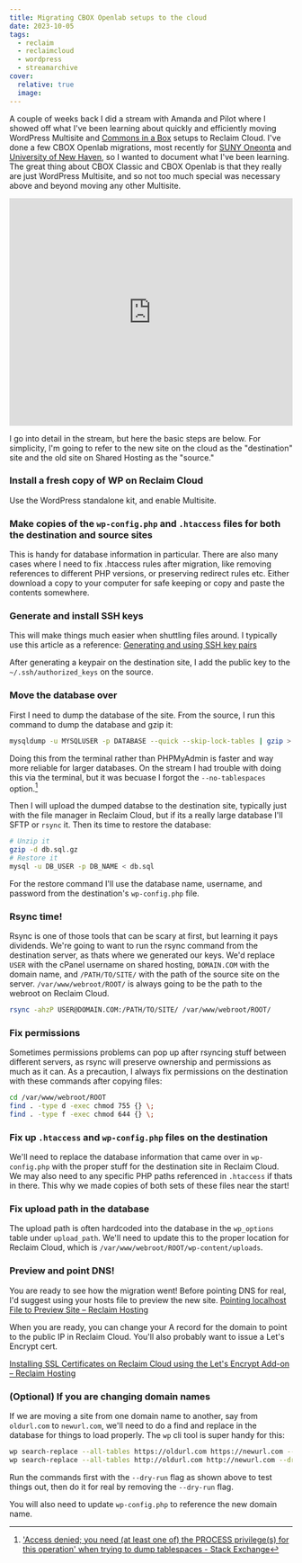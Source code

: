 ```yaml
---
title: Migrating CBOX Openlab setups to the cloud
date: 2023-10-05
tags:
  - reclaim
  - reclaimcloud
  - wordpress
  - streamarchive
cover:
  relative: true
  image:
---
```


A couple of weeks back I did a stream with Amanda and Pilot where I showed off what I've been learning about quickly and efficiently moving WordPress Multisite and [Commons in a Box](https://commonsinabox.org/) setups to Reclaim Cloud. I've done a few CBOX Openlab migrations, most recently for [SUNY Oneonta](https://openlab.oneonta.edu/) and [University of New Haven](https://unewhavendh.org/), so I wanted to document what I've been learning. The great thing about CBOX Classic and CBOX Openlab is that they really are just WordPress Multisite, and so not too much special was necessary above and beyond moving any other Multisite.

<iframe title="Migrating WPMS setups to the cloud!" width="100%" height="405" src="https://archive.reclaim.tv/videos/embed/31b5bbd4-8a59-4637-add2-053ca8fb0dc2" frameborder="0" allowfullscreen="" sandbox="allow-same-origin allow-scripts allow-popups"></iframe>

I go into detail in the stream, but here the basic steps are below. For simplicity, I'm going to refer to the new site on the cloud as the "destination" site and the old site on Shared Hosting as the "source."

### Install a fresh copy of WP on Reclaim Cloud
Use the WordPress standalone kit, and enable Multisite.

### Make copies of the `wp-config.php` and `.htaccess` files for both the destination and source sites
This is handy for database information in particular. There are also many cases where I need to fix .htaccess rules after migration, like removing references to different PHP versions, or preserving redirect rules etc. Either download a copy to your computer for safe keeping or copy and paste the contents somewhere.

### Generate and install SSH keys
This will make things much easier when shuttling files around. I typically use this article as a reference:
[Generating and using SSH key pairs](https://support.reclaimhosting.com/hc/en-us/articles/8421003621015-Generating-and-using-SSH-key-pairs)

After generating a keypair on the destination site, I add the public key to the `~/.ssh/authorized_keys` on the source.

### Move the database over
First I need to dump the database of the site. From the source, I run this command to dump the database and gzip it:

```bash
mysqldump -u MYSQLUSER -p DATABASE --quick --skip-lock-tables | gzip > db.sql.gz
```

Doing this from the terminal rather than PHPMyAdmin is faster and way more reliable for larger databases. On the stream I had trouble with doing this via the terminal, but it was becuase I forgot the `--no-tablespaces` option.[^1]

[^1]: ['Access denied; you need (at least one of) the PROCESS privilege(s) for this operation' when trying to dump tablespaces - Stack Exchange](https://dba.stackexchange.com/questions/271981/access-denied-you-need-at-least-one-of-the-process-privileges-for-this-ope)

Then I will upload the dumped databse to the destination site, typically just with the file manager in Reclaim Cloud, but if its a really large database I'll SFTP or `rsync` it. Then its time to restore the database:

```bash
# Unzip it
gzip -d db.sql.gz
# Restore it
mysql -u DB_USER -p DB_NAME < db.sql
```

For the restore command I'll use the database name, username, and password from the destination's `wp-config.php` file.

### Rsync time!
Rsync is one of those tools that can be scary at first, but learning it pays dividends. We're going to want to run the rsync command from the destination server, as thats where we generated our keys. We'd replace `USER` with the cPanel username on shared hosting, `DOMAIN.COM` with the domain name, and `/PATH/TO/SITE/` with the path of the source site on the server. `/var/www/webroot/ROOT/` is always going to be the path to the webroot on Reclaim Cloud.

```bash
rsync -ahzP USER@DOMAIN.COM:/PATH/TO/SITE/ /var/www/webroot/ROOT/
```

### Fix permissions
Sometimes permissions problems can pop up after rsyncing stuff between different servers, as rsync will preserve ownership and permissions as much as it can. As a precaution, I always fix permissions on the destination with these commands after copying files:

```bash
cd /var/www/webroot/ROOT
find . -type d -exec chmod 755 {} \;
find . -type f -exec chmod 644 {} \;
```

### Fix up `.htaccess` and `wp-config.php` files on the destination
We'll need to replace the database information that came over in `wp-config.php` with the proper stuff for the destination site in Reclaim Cloud. We may also need to any specific PHP paths referenced in `.htaccess` if thats in there. This why we made copies of both sets of these files near the start!

### Fix upload path in the database
The upload path is often hardcoded into the database in the `wp_options` table under `upload_path`. We'll need to update this to the proper location for Reclaim Cloud, which is `/var/www/webroot/ROOT/wp-content/uploads`.

### Preview and point DNS!

You are ready to see how the migration went! Before pointing DNS for real, I'd suggest using your hosts file to preview the new site.
[Pointing localhost File to Preview Site – Reclaim Hosting](https://support.reclaimhosting.com/hc/en-us/articles/1500011279141-Pointing-localhost-File-to-Preview-Site#step-2-open-the-windows-hosts-file)

When you are ready, you can change your A record for the domain to point to the public IP in Reclaim Cloud. You'll also probably want to issue a Let's Encrypt cert.

[Installing SSL Certificates on Reclaim Cloud using the Let's Encrypt Add-on – Reclaim Hosting](https://support.reclaimhosting.com/hc/en-us/articles/4404869581079-Installing-SSL-Certificates-on-Reclaim-Cloud-using-the-Let-s-Encrypt-Add-on)

### (Optional) If you are changing domain names

If we are moving a site from one domain name to another, say from `oldurl.com` to `newurl.com`, we'll need to do a find and replace in the database for things to load properly. The `wp` cli tool is super handy for this:

```bash
wp search-replace --all-tables https://oldurl.com https://newurl.com --dry-run
wp search-replace --all-tables http://oldurl.com http://newurl.com --dry-run
```

Run the commands first with the `--dry-run` flag as shown above to test things out, then do it for real by removing the `--dry-run` flag.

You will also need to update `wp-config.php` to reference the new domain name.